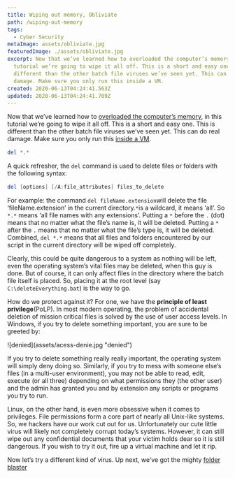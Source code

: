 ```yaml
---
title: Wiping out memory, Obliviate
path: /wiping-out-memory
tags:
  - Cyber Security
metaImage: assets/obliviate.jpg
featuredImage: ./assets/obliviate.jpg
excerpt: Now that we’ve learned how to overloaded the computer’s memory, in this
  tutorial we’re going to wipe it all off. This is a short and easy one. This is
  different than the other batch file viruses we’ve seen yet. This can do real
  damage. Make sure you only run this inside a VM.
created: 2020-06-13T04:24:41.563Z
updated: 2020-06-13T04:24:41.709Z
---
```

Now that we’ve learned how to [overloaded the computer’s memory](https://blog.leewardslope.com/overloading-memory), in this tutorial we’re going to wipe it all off. This is a short and easy one. This is different than the other batch file viruses we’ve seen yet. This can do real damage. Make sure you only run this [inside a VM](https://blog.leewardslope.com/setting-up-a-virtual-machine-to-practice-hacking).

```powershell
del *.*
```

A quick refresher, the `del` command is used to delete files or folders with the following syntax:

```powershell
del [options] [/A:file_attributes] files_to_delete
```

For example: the command `del fileName.extension`will delete the file ‘fileName.extension’ in the current directory.`*`is a wildcard, it means ‘all’. So `*.*` means ‘all file names with any extensions’. Putting a `*` before the `.` (dot) means that no matter what the file’s name is, it will be deleted. Putting a `*` after the `.` means that no matter what the file’s type is, it will be deleted. Combined, `del *.*` means that all files and folders encountered by our script in the current directory will be wiped off completely.

Clearly, this could be quite dangerous to a system as nothing will be left, even the operating system’s vital files may be deleted, when this guy is done. But of course, it can only affect files in the directory where the batch file itself is placed. So, placing it at the root level (say `C:\deleteEverything.bat`) is the way to go.

How do we protect against it? For one, we have the **principle of least privilege**(PoLP). In most modern operating, the problem of accidental deletion of mission critical files is solved by the use of user access levels. In Windows, if you try to delete something important, you are sure to be greeted by:

![denied](assets/acess-denie.jpg "denied\")

If you try to delete something really really important, the operating system will simply deny doing so. Similarly, if you try to mess with someone else’s files (in a multi-user environment), you may not be able to read, edit, execute (or all three) depending on what permissions they (the other user) and the admin has granted you and by extension any scripts or programs you try to run.

Linux, on the other hand, is even more obsessive when it comes to privileges. File permissions form a core part of nearly all Unix-like systems. So, we hackers have our work cut out for us. Unfortunately our cute little virus will likely not completely corrupt today’s systems. However, it can still wipe out any confidential documents that your victim holds dear so it is still dangerous. If you wish to try it out, fire up a virtual machine and let it rip.

Now let’s try a different kind of virus. Up next, we’ve got the mighty [folder blaster](https://blog.leewardslope.comfolder-blaster)